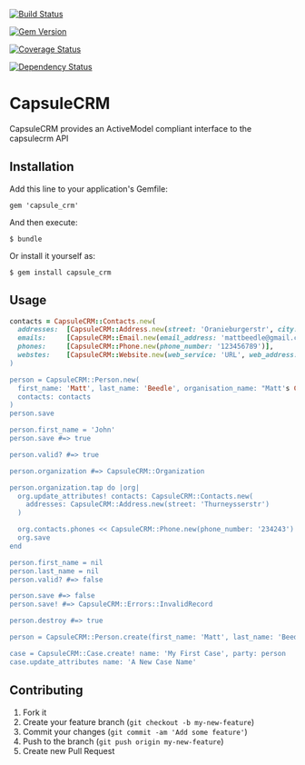 [![Build
Status](https://travis-ci.org/mattbeedle/capsule_crm.png)](https://travis-ci.org/mattbeedle/capsule_crm)

[![Gem
Version](https://badge.fury.io/rb/capsule_crm.png)](http://badge.fury.io/rb/capsule_crm)

[![Coverage
Status](https://coveralls.io/repos/mattbeedle/capsule_crm/badge.png?branch=master)](https://coveralls.io/r/mattbeedle/capsule_crm)

[![Dependency
Status](https://gemnasium.com/mattbeedle/capsule_crm.png)](https://gemnasium.com/mattbeedle/capsule_crm)

# CapsuleCRM

CapsuleCRM provides an ActiveModel compliant interface to the capsulecrm API

## Installation

Add this line to your application's Gemfile:

    gem 'capsule_crm'

And then execute:

    $ bundle

Or install it yourself as:

    $ gem install capsule_crm

## Usage

```ruby
contacts = CapsuleCRM::Contacts.new(
  addresses:  [CapsuleCRM::Address.new(street: 'Oranieburgerstr', city: 'Berlin')],
  emails:     [CapsuleCRM::Email.new(email_address: 'mattbeedle@gmail.com')],
  phones:     [CapsuleCRM::Phone.new(phone_number: '123456789')],
  webstes:    [CapsuleCRM::Website.new(web_service: 'URL', web_address: 'http://github.com]
)

person = CapsuleCRM::Person.new(
  first_name: 'Matt', last_name: 'Beedle', organisation_name: "Matt's Company",
  contacts: contacts
)
person.save

person.first_name = 'John'
person.save #=> true

person.valid? #=> true

person.organization #=> CapsuleCRM::Organization

person.organization.tap do |org|
  org.update_attributes! contacts: CapsuleCRM::Contacts.new(
    addresses: CapsuleCRM::Address.new(street: 'Thurneysserstr')
  )

  org.contacts.phones << CapsuleCRM::Phone.new(phone_number: '234243')
  org.save
end

person.first_name = nil
person.last_name = nil
person.valid? #=> false

person.save #=> false
person.save! #=> CapsuleCRM::Errors::InvalidRecord

person.destroy #=> true

person = CapsuleCRM::Person.create(first_name: 'Matt', last_name: 'Beedle')

case = CapsuleCRM::Case.create! name: 'My First Case', party: person
case.update_attributes name: 'A New Case Name'
```

## Contributing

1. Fork it
2. Create your feature branch (`git checkout -b my-new-feature`)
3. Commit your changes (`git commit -am 'Add some feature'`)
4. Push to the branch (`git push origin my-new-feature`)
5. Create new Pull Request
